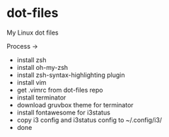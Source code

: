 # dot-files
My Linux dot files

Process ->
- install zsh
- install oh-my-zsh
- install zsh-syntax-highlighting plugin
- install vim
- get .vimrc from dot-files repo
- install terminator
- download gruvbox theme for terminator
- install fontawesome for i3status
- copy i3 config and i3status config to ~/.config/i3/
- done
